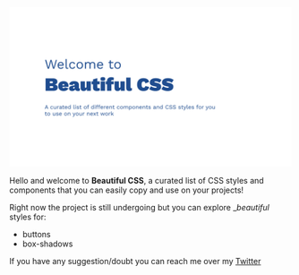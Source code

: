 ![Beautiful CSS cover](https://raw.githubusercontent.com/ItzaMi/beautiful-css/main/static/cover.jpeg)

Hello and welcome to **Beautiful CSS**, a curated list of CSS styles and components that you can easily copy and use on your projects!

Right now the project is still undergoing but you can explore \__beautiful_ styles for:

- buttons
- box-shadows

If you have any suggestion/doubt you can reach me over my [Twitter](https://twitter.com/HeyItzaMi)
